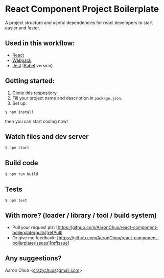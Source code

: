 # React Component Project Boilerplate
A project structure and useful dependencies for react developers to start easier and faster.

## Used in this workflow:
- [React][refReact]
- [Webpack][refWebpack]
- [Jest][refJest] ([Babel][refBabel] version)

## Getting started:
1. Clone this respository.
1. Fill your project name and description in `package.json`.
1. Set up:
```terminal
$ npm install
```
then you can start coding now!

## Watch files and dev server
```terminal
$ npm start
```

## Build code
```terminal
$ npm run build
```

## Tests
```terminal
$ npm test
```

## With more? (loader / library / tool / build system)
- Pull your request plz: [https://github.com/AaronChuo/react-component-boilerplate/pulls][refPull]
- Or give me feedback: [https://github.com/AaronChuo/react-component-boilerplate/issues][refIssue]

## Any suggestions?
Aaron Chuo <[crazychuo@gmail.com][myMail]>

[refReact]: https://facebook.github.io/react/
[refWebpack]: http://webpack.github.io/
[refJest]: https://facebook.github.io/jest/
[refBabel]: https://babeljs.io/
[refPull]: https://github.com/AaronChuo/react-component-boilerplate/pulls
[refIssue]: https://github.com/AaronChuo/react-component-boilerplate/issues
[myMail]: mailto:crazychuo@gmail.com
